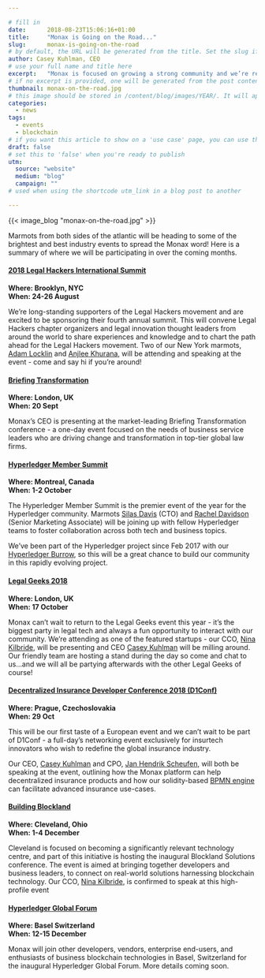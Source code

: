 ```yaml
---

# fill in
date:      2018-08-23T15:06:16+01:00
title:     "Monax is Going on the Road..."
slug:      monax-is-going-on-the-road
# by default, the URL will be generated from the title. Set the slug if you want to simplify or change the URL. Format: "my-slug" will turn into /blog/YEAR/MONTH/DAY/my-slug
author: Casey Kuhlman, CEO
# use your full name and title here
excerpt:   "Monax is focused on growing a strong community and we’re really excited to share the incredible work we’ve been building with our global audience."
# if no excerpt is provided, one will be generated from the post content
thumbnail: monax-on-the-road.jpg
# this image should be stored in /content/blog/images/YEAR/. It will appear as a thumbnail on any listings, as well as at the top of the post itself
categories:
  - news
tags:
  - events
  - blockchain
# if you want this article to show on a 'use case' page, you can use the following TAGS -  'fleetleasing' 'contentcreators' 'lawyers' or 'corporate'
draft: false
# set this to 'false' when you're ready to publish
utm:
  source: "website"
  medium: "blog"
  campaign: ""
# used when using the shortcode utm_link in a blog post to another

---
```


{{< image_blog "monax-on-the-road.jpg" >}}

<!-- Monax is focused on growing a strong community and we’re really excited to share the incredible work we’ve been building with our global audience. -->

Marmots from both sides of the atlantic will be heading to some of the brightest and best industry events to spread the Monax word! Here is a summary of where we will be participating in over the coming months.


#### [2018 Legal Hackers International Summit](https://www.legalgeek.co/conference/)
**Where: Brooklyn, NYC**<br>
**When: 24-26 August**

We’re long-standing supporters of the Legal Hackers movement and are excited to be sponsoring their fourth annual summit. This will convene Legal Hackers chapter organizers and legal innovation thought leaders from around the world to share experiences and knowledge and to chart the path ahead for the Legal Hackers movement. Two of our New York marmots, [Adam Locklin](https://www.linkedin.com/in/adamlocklin) and [Anjlee Khurana](https://www.linkedin.com/in/anjlee-khurana-286630122), will be attending and speaking at the event - come and say hi if you’re around!



#### [Briefing Transformation](https://www.legalsupportnetwork.co.uk/general/events/briefing-transformation-conference-2018-london)
**Where: London, UK**<br>
**When: 20 Sept**

Monax’s CEO is presenting at the market-leading Briefing Transformation conference - a one-day event focused on the needs of business service leaders who are driving change and transformation in top-tier global law firms.




#### [Hyperledger Member Summit](https://events.linuxfoundation.org/events/hyperledger-member-summit/)
**Where: Montreal, Canada**<br>
**When: 1-2 October**

The Hyperledger Member Summit is the premier event of the year for the Hyperledger community. Marmots [Silas Davis](https://www.linkedin.com/in/silas-davis-ba92951a/) (CTO) and [Rachel Davidson](https://www.linkedin.com/in/rach-davidson/) (Senior Marketing Associate) will be joining up with fellow Hyperledger teams to foster collaboration across both tech and business topics.  

We’ve been part of the Hyperledger project since Feb 2017 with our [Hyperledger Burrow](https://www.hyperledger.org/projects/hyperledger-burrow),  so this will be a great chance to build our community in this rapidly evolving project.


#### [Legal Geeks 2018](https://www.legalgeek.co/conference/)
**Where: London, UK**<br>
**When: 17 October**  


Monax can’t wait to return to the Legal Geeks event this year - it’s the biggest party in legal tech and always a fun opportunity to interact with our community. We’re attending as one of the featured startups - our CCO, [Nina Kilbride](https://www.linkedin.com/in/nina-kilbride-71185610b), will be presenting and CEO [Casey Kuhlman](https://nl.linkedin.com/in/compleatang) will be milling around. Our friendly team are hosting a stand during the day so come and chat to us...and we will all be partying afterwards with the other Legal Geeks of course!  

#### [Decentralized Insurance Developer Conference 2018 (D1Conf)](https://d1conf.com/)
**Where: Prague, Czechoslovakia**<br>
**When: 29 Oct**

This will be our first taste of a European event and we can’t wait to be part of D1Conf - a full-day’s networking event exclusively for insurtech innovators who wish to redefine the global insurance industry.

Our CEO, [Casey Kuhlman](https://nl.linkedin.com/in/compleatang) and CPO, [Jan Hendrik Scheufen](https://www.linkedin.com/in/jan-hendrik-scheufen-a7259b/), will both be speaking at the event, outlining how the Monax platform can help decentralized insurance products and how our solidity-based [BPMN engine](https://www.hyperledger.org/blog/2018/08/16/business-process-modeling-the-missing-link-between-legal-know-how-and-blockchain-based-legal-products) can facilitate advanced insurance use-cases.  


#### [Building Blockland](https://blocklandcleveland.com/)
**Where: Cleveland, Ohio**<br>
**When: 1-4 December**

Cleveland is focused on becoming a significantly relevant technology centre, and part of this initiative is hosting the inaugural Blockland Solutions conference. The event is aimed at bringing together developers and business leaders, to connect on real-world solutions harnessing blockchain technology. Our CCO, [Nina Kilbride](https://www.linkedin.com/in/nina-kilbride-71185610b), is confirmed to speak at this high-profile event



#### [Hyperledger Global Forum](https://events.linuxfoundation.org/events/hyperledger-global-forum-2018/)
**Where: Basel Switzerland**<br>
**When: 12-15 December**  

Monax will join other developers, vendors, enterprise end-users, and enthusiasts of business blockchain technologies in Basel, Switzerland for the inaugural Hyperledger Global Forum. More details coming soon.
